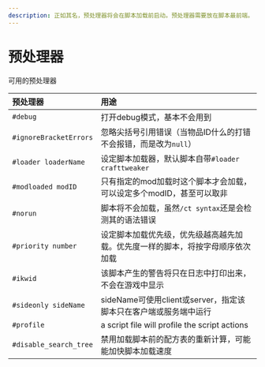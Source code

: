 ```yaml
---
description: 正如其名，预处理器将会在脚本加载前启动。预处理器需要放在脚本最前端。
---
```


# 预处理器

可用的预处理器

| 预处理器 | 用途 |
| :--- | :--- |
| `#debug` | 打开debug模式，基本不会用到 |
| `#ignoreBracketErrors` | 忽略尖括号引用错误（当物品ID什么的打错不会报错，而是改为`null`） |
| `#loader loaderName` | 设定脚本加载器，默认脚本自带`#loader crafttweaker` |
| `#modloaded modID` | 只有指定的mod加载时这个脚本才会加载，可以设定多个modID，甚至可以取非 |
| `#norun` | 脚本将不会加载，虽然`/ct syntax`还是会检测其的语法错误 |
| `#priority number` | 设定脚本加载优先级，优先级越高越先加载。优先度一样的脚本，将按字母顺序依次加载 |
| `#ikwid` | 该脚本产生的警告将只在日志中打印出来，不会在游戏中显示 |
| `#sideonly sideName` | sideName可使用client或server，指定该脚本只在客户端或服务端中运行 |
| `#profile` | a script file will profile the script actions |
| `#disable_search_tree` | 禁用加载脚本前的配方表的重新计算，可能能加快脚本加载速度 |

